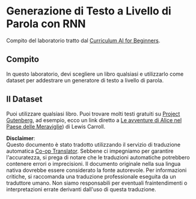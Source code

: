 <!--
CO_OP_TRANSLATOR_METADATA:
{
  "original_hash": "439e12796197a90e7623d4c9c057b9c2",
  "translation_date": "2025-08-26T06:57:09+00:00",
  "source_file": "lessons/5-NLP/17-GenerativeNetworks/lab/README.md",
  "language_code": "it"
}
-->
# Generazione di Testo a Livello di Parola con RNN

Compito del laboratorio tratto dal [Curriculum AI for Beginners](https://github.com/microsoft/ai-for-beginners).

## Compito

In questo laboratorio, devi scegliere un libro qualsiasi e utilizzarlo come dataset per addestrare un generatore di testo a livello di parola.

## Il Dataset

Puoi utilizzare qualsiasi libro. Puoi trovare molti testi gratuiti su [Project Gutenberg](https://www.gutenberg.org/), ad esempio, ecco un link diretto a [Le avventure di Alice nel Paese delle Meraviglie](https://www.gutenberg.org/files/11/11-0.txt)) di Lewis Carroll.

**Disclaimer**:  
Questo documento è stato tradotto utilizzando il servizio di traduzione automatica [Co-op Translator](https://github.com/Azure/co-op-translator). Sebbene ci impegniamo per garantire l'accuratezza, si prega di notare che le traduzioni automatiche potrebbero contenere errori o imprecisioni. Il documento originale nella sua lingua nativa dovrebbe essere considerato la fonte autorevole. Per informazioni critiche, si raccomanda una traduzione professionale eseguita da un traduttore umano. Non siamo responsabili per eventuali fraintendimenti o interpretazioni errate derivanti dall'uso di questa traduzione.